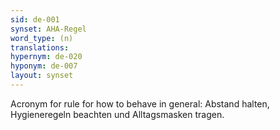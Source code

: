 ```yaml
---
sid: de-001
synset: AHA-Regel
word_type: (n)
translations: 
hypernym: de-020
hyponym: de-007
layout: synset
---
```

Acronym for rule for how to behave in general: Abstand halten, Hygieneregeln beachten und Alltagsmasken tragen.